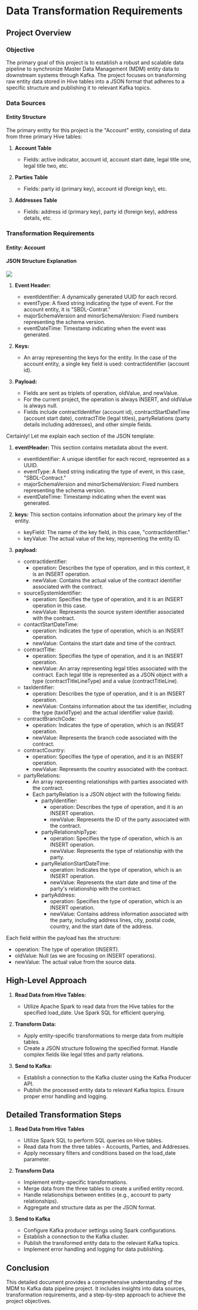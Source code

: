 # Data Transformation Requirements

## Project Overview

### Objective

The primary goal of this project is to establish a robust and scalable data pipeline to synchronize Master Data Management (MDM) entity data to downstream systems through Kafka. The project focuses on transforming raw entity data stored in Hive tables into a JSON format that adheres to a specific structure and publishing it to relevant Kafka topics.

### Data Sources

#### Entity Structure

The primary entity for this project is the "Account" entity, consisting of data from three primary Hive tables:

1. **Account Table**
   - Fields: active indicator, account id, account start date, legal title one, legal title two, etc.

2. **Parties Table**
   - Fields: party id (primary key), account id (foreign key), etc.

3. **Addresses Table**
   - Fields: address id (primary key), party id (foreign key), address details, etc.

### Transformation Requirements

#### Entity: Account

#### JSON Structure Explanation

![](https://github.com/punitkmryh/Spark-kafka-Project-Global-Alliance-Bank-SBDL/blob/main/img/account-output-template.png)

1. **Event Header:**
   - eventIdentifier: A dynamically generated UUID for each record.
   - eventType: A fixed string indicating the type of event. For the account entity, it is "SBDL-Contrat."
   - majorSchemaVersion and minorSchemaVersion: Fixed numbers representing the schema version.
   - eventDateTime: Timestamp indicating when the event was generated.

2. **Keys:**
   - An array representing the keys for the entity. In the case of the account entity, a single key field is used: contractIdentifier (account id).

3. **Payload:**
   - Fields are sent as triplets of operation, oldValue, and newValue.
   - For the current project, the operation is always INSERT, and oldValue is always null.
   - Fields include contractIdentifier (account id), contractStartDateTime (account start date), contractTitle (legal titles), partyRelations (party details including addresses), and other simple fields.

Certainly! Let me explain each section of the JSON template:

1. **eventHeader:** This section contains metadata about the event.
   - eventIdentifier: A unique identifier for each record, represented as a UUID.
   - eventType: A fixed string indicating the type of event, in this case, "SBDL-Contract."
   - majorSchemaVersion and minorSchemaVersion: Fixed numbers representing the schema version.
   - eventDateTime: Timestamp indicating when the event was generated.

2. **keys:** This section contains information about the primary key of the entity.
   - keyField: The name of the key field, in this case, "contractIdentifier."
   - keyValue: The actual value of the key, representing the entity ID.

3. **payload:**
   - contractIdentifier:
     - operation: Describes the type of operation, and in this context, it is an INSERT operation.
     - newValue: Contains the actual value of the contract identifier associated with the contract.
   - sourceSystemIdentifier:
     - operation: Specifies the type of operation, and it is an INSERT operation in this case.
     - newValue: Represents the source system identifier associated with the contract.
   - contactStartDateTime:
     - operation: Indicates the type of operation, which is an INSERT operation.
     - newValue: Contains the start date and time of the contract.
   - contractTitle:
     - operation: Specifies the type of operation, and it is an INSERT operation.
     - newValue: An array representing legal titles associated with the contract. Each legal title is represented as a JSON object with a type (contractTitleLineType) and a value (contractTitleLine).
   - taxIdentifier:
     - operation: Describes the type of operation, and it is an INSERT operation.
     - newValue: Contains information about the tax identifier, including the type (taxIdType) and the actual identifier value (taxId).
   - contractBranchCode:
     - operation: Indicates the type of operation, which is an INSERT operation.
     - newValue: Represents the branch code associated with the contract.
   - contractCountry:
     - operation: Specifies the type of operation, and it is an INSERT operation.
     - newValue: Represents the country associated with the contract.
   - partyRelations:
     - An array representing relationships with parties associated with the contract.
     - Each partyRelation is a JSON object with the following fields:
       - partyIdentifier:
         - operation: Describes the type of operation, and it is an INSERT operation.
         - newValue: Represents the ID of the party associated with the contract.
       - partyRelationshipType:
         - operation: Specifies the type of operation, which is an INSERT operation.
         - newValue: Represents the type of relationship with the party.
       - partyRelationStartDateTime:
         - operation: Indicates the type of operation, which is an INSERT operation.
         - newValue: Represents the start date and time of the party's relationship with the contract.
       - partyAddress:
         - operation: Specifies the type of operation, which is an INSERT operation.
         - newValue: Contains address information associated with the party, including address lines, city, postal code, country, and the start date of the address.

Each field within the payload has the structure:
- operation: The type of operation (INSERT).
- oldValue: Null (as we are focusing on INSERT operations).
- newValue: The actual value from the source data.

## High-Level Approach

1. **Read Data from Hive Tables:**
   - Utilize Apache Spark to read data from the Hive tables for the specified load_date. Use Spark SQL for efficient querying.

2. **Transform Data:**
   - Apply entity-specific transformations to merge data from multiple tables.
   - Create a JSON structure following the specified format. Handle complex fields like legal titles and party relations.

3. **Send to Kafka:**
   - Establish a connection to the Kafka cluster using the Kafka Producer API.
   - Publish the processed entity data to relevant Kafka topics. Ensure proper error handling and logging.

## Detailed Transformation Steps

1. **Read Data from Hive Tables**
   - Utilize Spark SQL to perform SQL queries on Hive tables.
   - Read data from the three tables - Accounts, Parties, and Addresses.
   - Apply necessary filters and conditions based on the load_date parameter.

2. **Transform Data**
   - Implement entity-specific transformations.
   - Merge data from the three tables to create a unified entity record.
   - Handle relationships between entities (e.g., account to party relationships).
   - Aggregate and structure data as per the JSON format.

3. **Send to Kafka**
   - Configure Kafka producer settings using Spark configurations.
   - Establish a connection to the Kafka cluster.
   - Publish the transformed entity data to the relevant Kafka topics.
   - Implement error handling and logging for data publishing.

## Conclusion

This detailed document provides a comprehensive understanding of the MDM to Kafka data pipeline project. It includes insights into data sources, transformation requirements, and a step-by-step approach to achieve the project objectives.



